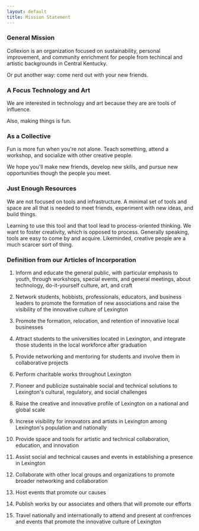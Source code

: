 ```yaml
---
layout: default
title: Mission Statement
---
```


### General Mission

Collexion is an organization focused on sustainability,
personal improvement, and community enrichment
for people from techincal and artistic backgrounds
in Central Kentucky.

Or put another way: come nerd out with your new friends.

### A Focus Technology and Art

We are interested in technology and art
because they are are tools of influence.

Also, making things is fun.

### As a Collective

Fun is more fun when you're not alone.
Teach something,
attend a workshop,
and socialize with other creative people.

We hope you'll make new friends,
develop new skills,
and pursue new opportunities
though the people you meet.

### Just Enough Resources

We are not focused on tools and infrastructure.
A minimal set of tools and space are all that is needed to meet friends,
experiment with new ideas,
and build things.

Learning to use this tool and that tool lead to process-oriented thinking.
We want to foster creativity,
which is opposed to process.
Generally speaking, tools are easy to come by and acquire.
Likeminded, creative people are a much scarcer sort of thing.

### Definition from our Articles of Incorporation

1. Inform and educate the general public,
   with particular emphasis to youth,
   through workshops, special events, and general meetings,
   about technology, do-it-yourself culture, art, and craft

2. Network students, hobbists, professionals,
   educators, and business leaders
   to promote the formation of new associations
   and raise the visibility of the innovative culture of Lexington

3. Promote the formation, relocation, and retention
   of innovative local businesses

4. Attract students to the universities located in Lexington,
   and integrate those students in the local workforce after graduation

5. Provide networking and mentoring for students
   and involve them in collaborative projects

6. Perform charitable works throughout Lexington

7. Pioneer and publicize sustainable social and technical solutions
   to Lexington's cultural, regulatory, and social challenges

8. Raise the creative and innovative profile of Lexington
   on a national and global scale

9. Increse visibility for innovators and artists in Lexington
   among Lexington's population and nationally

10. Provide space and tools for artistic and technical collaboration,
    education, and innovation

11. Assist social and technical causes and events in establishing
    a presence in Lexington

12. Collaborate with other local groups and organizations
    to promote broader networking and collaboration

13. Host events that promote our causes

14. Publish works by our associates and others that will promote our efforts

15. Travel nationally and internationally to attend and present at confrences
    and events that promote the innovative culture of Lexington
